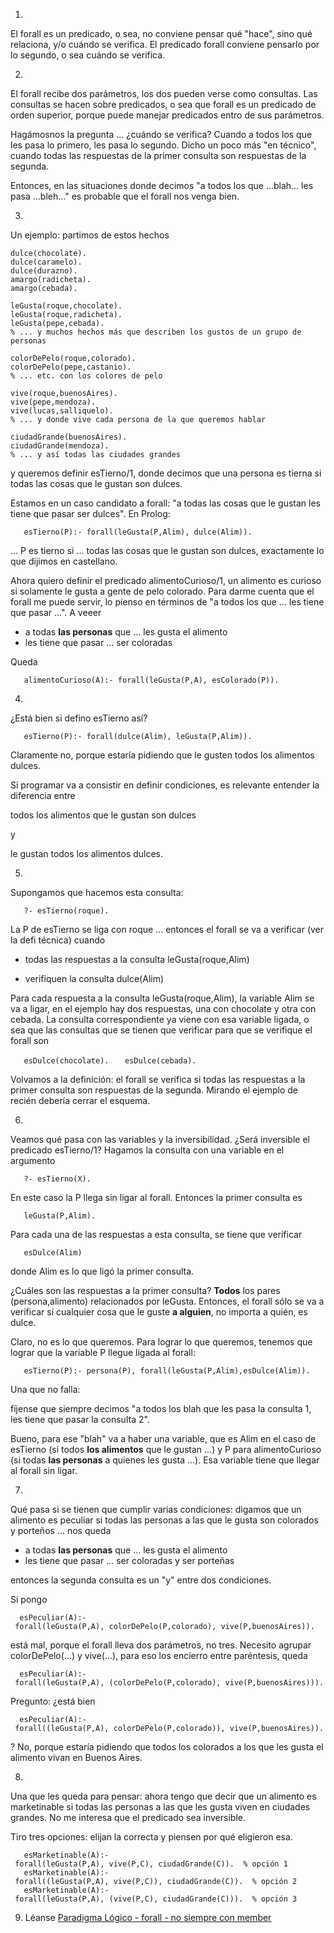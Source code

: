 1.

El forall es un predicado, o sea, no conviene pensar qué "hace", sino qué relaciona, y/o cuándo se verifica.
El predicado forall conviene pensarlo por lo segundo, o sea cuándo se verifica.

2.

El forall recibe dos parámetros, los dos pueden verse como consultas. Las consultas se hacen sobre predicados, o sea que forall es un predicado de orden superior, porque puede manejar predicados entro de sus parámetros.

Hagámosnos la pregunta ... ¿cuándo se verifica?
Cuando a todos los que les pasa lo primero, les pasa lo segundo.
Dicho un poco más "en técnico", cuando todas las respuestas de la primer consulta son respuestas de la segunda.

Entonces, en las situaciones donde decimos "a todos los que ...blah... les pasa ...bleh..." es probable que el forall nos venga bien.

3.

Un ejemplo: partimos de estos hechos

    dulce(chocolate).
    dulce(caramelo).
    dulce(durazno).
    amargo(radicheta).
    amargo(cebada).

    leGusta(roque,chocolate).
    leGusta(roque,radicheta).
    leGusta(pepe,cebada).
    % ... y muchos hechos más que describen los gustos de un grupo de personas

    colorDePelo(roque,colorado).
    colorDePelo(pepe,castanio).
    % ... etc. con los colores de pelo

    vive(roque,buenosAires).
    vive(pepe,mendoza).
    vive(lucas,salliquelo).
    % ... y donde vive cada persona de la que queremos hablar

    ciudadGrande(buenosAires).
    ciudadGrande(mendoza).
    % ... y así todas las ciudades grandes

y queremos definir esTierno/1, donde decimos que una persona es tierna si todas las cosas que le gustan son dulces.

Estamos en un caso candidato a forall: "a todas las cosas que le gustan les tiene que pasar ser dulces". En Prolog:

`   esTierno(P):- forall(leGusta(P,Alim), dulce(Alim)).`

... P es tierno si ... todas las cosas que le gustan son dulces, exactamente lo que dijimos en castellano.

Ahora quiero definir el predicado alimentoCurioso/1, un alimento es curioso si solamente le gusta a gente de pelo colorado.
Para darme cuenta que el forall me puede servir, lo pienso en términos de "a todos los que ... les tiene que pasar ...". A veeer

-   a todas **las personas** que ... les gusta el alimento
-   les tiene que pasar ... ser coloradas

Queda

`   alimentoCurioso(A):- forall(leGusta(P,A), esColorado(P)).`

4.

¿Está bien si defino esTierno así?

`   esTierno(P):- forall(dulce(Alim), leGusta(P,Alim)).`

Claramente no, porque estaría pidiendo que le gusten todos los alimentos dulces.

Si programar va a consistir en definir condiciones, es relevante entender la diferencia entre

  
todos los alimentos que le gustan son dulces

y

  
le gustan todos los alimentos dulces.

5.

Supongamos que hacemos esta consulta:

`   ?- esTierno(roque).`

La P de esTierno se liga con roque ... entonces el forall se va a verificar (ver la defi técnica) cuando

-   todas las respuestas a la consulta
        leGusta(roque,Alim)

-   verifiquen la consulta
        dulce(Alim)

Para cada respuesta a la consulta leGusta(roque,Alim), la variable Alim se va a ligar, en el ejemplo hay dos respuestas, una con chocolate y otra con cebada.
La consulta correspondiente ya viene con esa variable ligada, o sea que las consultas que se tienen que verificar para que se verifique el forall son

`   esDulce(chocolate).`
`   esDulce(cebada).`

Volvamos a la definición: el forall se verifica si todas las respuestas a la primer consulta son respuestas de la segunda. Mirando el ejemplo de recién debería cerrar el esquema.

6.

Veamos qué pasa con las variables y la inversibilidad.
¿Será inversible el predicado esTierno/1? Hagamos la consulta con una variable en el argumento

`   ?- esTierno(X).`

En este caso la P llega sin ligar al forall. Entonces la primer consulta es

`   leGusta(P,Alim).`

Para cada una de las respuestas a esta consulta, se tiene que verificar

`   esDulce(Alim) `

donde Alim es lo que ligó la primer consulta.

¿Cuáles son las respuestas a la primer consulta? **Todos** los pares (persona,alimento) relacionados por leGusta.
Entonces, el forall sólo se va a verificar si cualquier cosa que le guste **a alguien**, no importa a quién, es dulce.

Claro, no es lo que queremos. Para lograr lo que queremos, tenemos que lograr que la variable P llegue ligada al forall:

`   esTierno(P):- persona(P), forall(leGusta(P,Alim),esDulce(Alim)).`

Una que no falla:

  
fíjense que siempre decimos "a todos los blah que les pasa la consulta 1, les tiene que pasar la consulta 2".

Bueno, para ese "blah" va a haber una variable, que es Alim en el caso de esTierno (si todos **los alimentos** que le gustan ...) y P para alimentoCurioso (si todas **las personas** a quienes les gusta ...). Esa variable tiene que llegar al forall sin ligar.

7.

Qué pasa si se tienen que cumplir varias condiciones: digamos que un alimento es peculiar si todas las personas a las que le gusta son colorados y porteños ... nos queda

-   a todas **las personas** que ... les gusta el alimento
-   les tiene que pasar ... ser coloradas y ser porteñas

entonces la segunda consulta es un "y" entre dos condiciones.

Si pongo

`  esPeculiar(A):- forall(leGusta(P,A), colorDePelo(P,colorado), vive(P,buenosAires)).`

está mal, porque el forall lleva dos parámetros, no tres. Necesito agrupar colorDePelo(...) y vive(...), para eso los encierro entre paréntesis, queda

`  esPeculiar(A):- forall(leGusta(P,A), (colorDePelo(P,colorado), vive(P,buenosAires))).`

Pregunto: ¿está bien

`  esPeculiar(A):- forall((leGusta(P,A), colorDePelo(P,colorado)), vive(P,buenosAires)).`

? No, porque estaría pidiendo que todos los colorados a los que les gusta el alimento vivan en Buenos Aires.

8.

Una que les queda para pensar: ahora tengo que decir que un alimento es marketinable si todas las personas a las que les gusta viven en ciudades grandes. No me interesa que el predicado sea inversible.

Tiro tres opciones: elijan la correcta y piensen por qué eligieron esa.

`   esMarketinable(A):- forall(leGusta(P,A), vive(P,C), ciudadGrande(C)).  % opción 1`
`   esMarketinable(A):- forall((leGusta(P,A), vive(P,C)), ciudadGrande(C)).  % opción 2`
`   esMarketinable(A):- forall(leGusta(P,A), (vive(P,C), ciudadGrande(C))).  % opción 3`

9. Léanse [Paradigma Lógico - forall - no siempre con member](paradigma-logico---forall---no-siempre-con-member.html)
